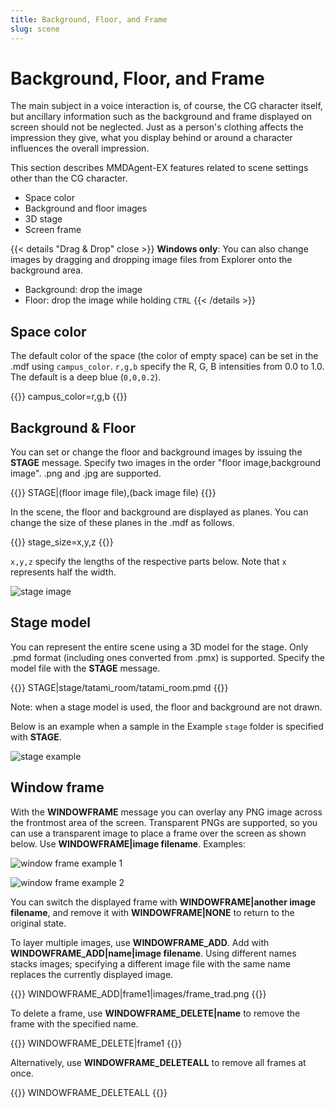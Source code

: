 ```yaml
---
title: Background, Floor, and Frame
slug: scene
---
```

# Background, Floor, and Frame

The main subject in a voice interaction is, of course, the CG character itself, but ancillary information such as the background and frame displayed on screen should not be neglected. Just as a person's clothing affects the impression they give, what you display behind or around a character influences the overall impression.

This section describes MMDAgent-EX features related to scene settings other than the CG character.

- Space color
- Background and floor images
- 3D stage
- Screen frame

{{< details "Drag & Drop" close >}}
**Windows only**: You can also change images by dragging and dropping image files from Explorer onto the background area.

- Background: drop the image
- Floor: drop the image while holding `CTRL`
{{< /details >}}

## Space color

The default color of the space (the color of empty space) can be set in the .mdf using `campus_color`. `r,g,b` specify the R, G, B intensities from 0.0 to 1.0. The default is a deep blue (`0,0,0.2`).

{{<mdf>}}
campus_color=r,g,b
{{</mdf>}}

## Background & Floor

You can set or change the floor and background images by issuing the **STAGE** message. Specify two images in the order "floor image,background image". .png and .jpg are supported.

{{<message>}}
STAGE|(floor image file),(back image file)
{{</message>}}

In the scene, the floor and background are displayed as planes. You can change the size of these planes in the .mdf as follows.

{{<mdf>}}
stage_size=x,y,z
{{</mdf>}}

`x,y,z` specify the lengths of the respective parts below. Note that `x` represents half the width.

![stage image](/images/stage.png)

## Stage model

You can represent the entire scene using a 3D model for the stage. Only .pmd format (including ones converted from .pmx) is supported. Specify the model file with the **STAGE** message.

{{<message>}}
<eps> STAGE|stage/tatami_room/tatami_room.pmd
{{</message>}}

Note: when a stage model is used, the floor and background are not drawn.

Below is an example when a sample in the Example `stage` folder is specified with **STAGE**.

![stage example](/images/stage_example.png)

## Window frame

With the **WINDOWFRAME** message you can overlay any PNG image across the frontmost area of the screen. Transparent PNGs are supported, so you can use a transparent image to place a frame over the screen as shown below. Use **WINDOWFRAME|image filename**. Examples:

![window frame example 1](/images/windowframe_example.png)

![window frame example 2](/images/windowframe_example2.png)

You can switch the displayed frame with **WINDOWFRAME|another image filename**, and remove it with **WINDOWFRAME|NONE** to return to the original state.

To layer multiple images, use **WINDOWFRAME_ADD**. Add with **WINDOWFRAME_ADD|name|image filename**. Using different names stacks images; specifying a different image file with the same name replaces the currently displayed image.

{{<message>}}
<eps> WINDOWFRAME_ADD|frame1|images/frame_trad.png
{{</message>}}

To delete a frame, use **WINDOWFRAME_DELETE|name** to remove the frame with the specified name.

{{<message>}}
<eps> WINDOWFRAME_DELETE|frame1
{{</message>}}

Alternatively, use **WINDOWFRAME_DELETEALL** to remove all frames at once.

{{<message>}}
<eps> WINDOWFRAME_DELETEALL
{{</message>}}
